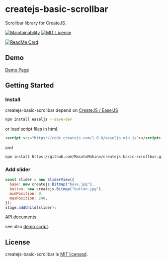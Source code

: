 # createjs-basic-scrollbar

Scrollbar library for CreateJS.

[![Maintainability](https://api.codeclimate.com/v1/badges/cad7f4840c95696dd163/maintainability)](https://codeclimate.com/github/MasatoMakino/createjs-basic-scrollbar/maintainability)
[![MIT License](http://img.shields.io/badge/license-MIT-blue.svg?style=flat)](LICENSE)

[![ReadMe Card](https://github-readme-stats.vercel.app/api/pin/?username=MasatoMakino&repo=createjs-basic-scrollbar&show_owner=true)](https://github.com/MasatoMakino/createjs-basic-scrollbar)

## Demo

[Demo Page](https://masatomakino.github.io/createjs-basic-scrollbar/demo/)

## Getting Started

### Install

createjs-basic-scrollbar depend on [CreateJS / EaselJS](https://github.com/CreateJS/EaselJS)

```bash
npm install easeljs --save-dev
```

or load script files in html.

```html
<script src="https://code.createjs.com/1.0.0/easeljs.min.js"></script>
```

and

```bash
npm install https://github.com/MasatoMakino/createjs-basic-scrollbar.git --save-dev
```

### Add slider

```js
const slider = new SliderView({
  base: new createjs.Bitmap("base.jpg"),
  button: new createjs.Bitmap("button.jpg"),
  minPosition: 0,
  maxPosition: 240,
});
stage.addChild(slider);
```

[API documents](https://masatomakino.github.io/createjs-basic-scrollbar/api/)

see also [demo script](demoSrc/demo.js).

## License

createjs-basic-scrollbar is [MIT licensed](LICENSE).
